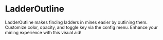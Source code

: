 # LadderOutline
LadderOutline makes finding ladders in mines easier by outlining them. Customize color, opacity, and toggle key via the config menu. Enhance your mining experience with this visual aid!
